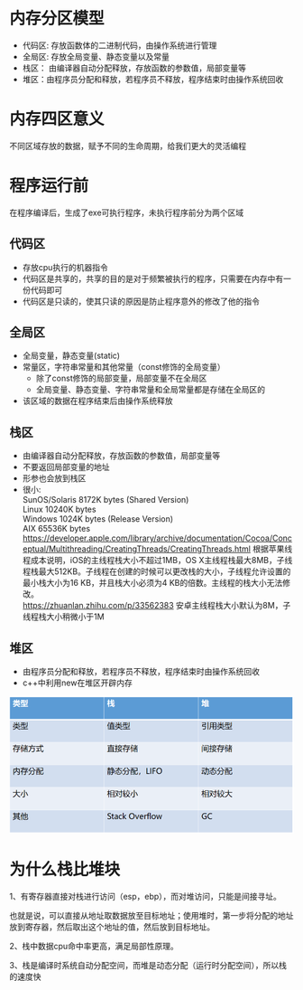 # 内存分区模型

- 代码区: 存放函数体的二进制代码，由操作系统进行管理
- 全局区: 存放全局变量、静态变量以及常量
- 栈区： 由编译器自动分配释放，存放函数的参数值，局部变量等
- 堆区：由程序员分配和释放，若程序员不释放，程序结束时由操作系统回收

# 内存四区意义
不同区域存放的数据，赋予不同的生命周期，给我们更大的灵活编程


# 程序运行前
在程序编译后，生成了exe可执行程序，未执行程序前分为两个区域

## 代码区
- 存放cpu执行的机器指令
- 代码区是共享的，共享的目的是对于频繁被执行的程序，只需要在内存中有一份代码即可
- 代码区是只读的，使其只读的原因是防止程序意外的修改了他的指令

## 全局区
- 全局变量，静态变量(static)
- 常量区，字符串常量和其他常量（const修饰的全局变量）
    - 除了const修饰的局部变量，局部变量不在全局区
    - 全局变量、静态变量、字符串常量和全局常量都是存储在全局区的
- 该区域的数据在程序结束后由操作系统释放

## 栈区
- 由编译器自动分配释放，存放函数的参数值，局部变量等
- 不要返回局部变量的地址
- 形参也会放到栈区
- 很小:  
SunOS/Solaris 8172K bytes (Shared Version)  
Linux 10240K bytes   
Windows 1024K bytes (Release Version)  
AIX 65536K bytes  
https://developer.apple.com/library/archive/documentation/Cocoa/Conceptual/Multithreading/CreatingThreads/CreatingThreads.html
根据苹果线程成本说明，iOS的主线程栈大小不超过1MB，OS X主线程栈最大8MB，子线程栈最大512KB。子线程在创建的时候可以更改栈的大小，子线程允许设置的最小栈大小为16 KB，并且栈大小必须为4 KB的倍数。主线程的栈大小无法修改。  
https://zhuanlan.zhihu.com/p/33562383
安卓主线程栈大小默认为8M，子线程栈大小稍微小于1M


## 堆区
- 由程序员分配和释放，若程序员不释放，程序结束时由操作系统回收
- c++中利用new在堆区开辟内存


![stack_heap](./stack_heap.png)

# 为什么栈比堆块

1、有寄存器直接对栈进行访问（esp，ebp），而对堆访问，只能是间接寻址。

也就是说，可以直接从地址取数据放至目标地址；使用堆时，第一步将分配的地址放到寄存器，然后取出这个地址的值，然后放到目标地址。

2、栈中数据cpu命中率更高，满足局部性原理。

3、栈是编译时系统自动分配空间，而堆是动态分配（运行时分配空间），所以栈的速度快